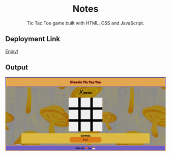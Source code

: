 <div align="center">

# Notes

Tic Tac Toe game built with HTML, CSS and JavaScript.

</div>

## Deployment Link
[Enjoy!](https://github.com/bipul-harsh/LocalHackDay-2022-MLH/Task14-TicTacToeApp/)

## Output

![Ouput](./assets/output.png)